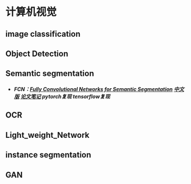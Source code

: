 #  计算机视觉





## image classification







## Object Detection







##  Semantic segmentation

- ##### **FCN**：[Fully Convolutional Networks for Semantic Segmentation](https://arxiv.org/abs/1411.4038)  [中文版](https://www.cnblogs.com/xuanxufeng/p/6249834.html)  [论文笔记](链接：https://pan.baidu.com/s/17IPWC0gZeqM16Xpp0Av1NQ?pwd=0000 )  pytorch复现   tensorflow复现







## OCR





## Light_weight_Network



## instance segmentation



## GAN



